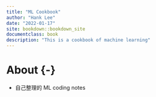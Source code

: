 ```yaml
--- 
title: "ML Cookbook"
author: "Hank Lee"
date: "2022-01-17"
site: bookdown::bookdown_site
documentclass: book
description: "This is a cookbook of machine learning"
---
```


# About {-}

* 自己整理的 ML coding notes
